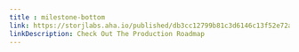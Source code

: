 ```yaml
---
title : milestone-bottom
link: https://storjlabs.aha.io/published/db3cc12799b81c3d6146c13f52e72ae6?page=2
linkDescription: Check Out The Production Roadmap
---
```

